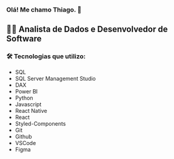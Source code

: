 ### Olá! Me chamo Thiago. 👋
## 👨‍💻 Analista de Dados e Desenvolvedor de Software

### 🛠 Tecnologias que utilizo:
* SQL </br>
* SQL Server Management Studio </br>
* DAX </br>
* Power BI </br>
* Python </br>
* Javascript </br>
* React Native </br>
* React </br>
* Styled-Components </br>
* Git </br>
* Github </br>
* VSCode </br>
* Figma 



